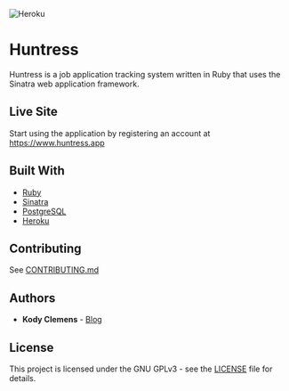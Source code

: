 ![Heroku](https://www.huntress.app)
# Huntress

Huntress is a job application tracking system written in Ruby that uses the Sinatra web application framework.

## Live Site

Start using the application by registering an account at https://www.huntress.app

## Built With

* [Ruby](https://www.ruby-lang.org/en/)
* [Sinatra](http://sinatrarb.com/)
* [PostgreSQL](https://www.postgresql.org/)
* [Heroku](https://heroku.com/)

## Contributing

See [CONTRIBUTING.md](CONTRIBUTING.md)

## Authors

* **Kody Clemens** - [Blog](https://kodyclemens.com/)

## License

This project is licensed under the GNU GPLv3 - see the [LICENSE](LICENSE) file for details.
